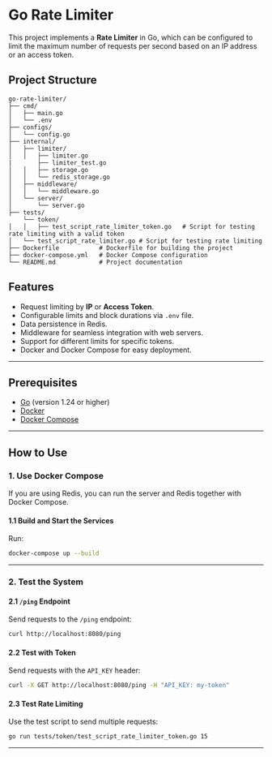 # Go Rate Limiter

This project implements a **Rate Limiter** in Go, which can be configured to limit the maximum number of requests per second based on an IP address or an access token.

## Project Structure

```plaintext
go-rate-limiter/
├── cmd/
│   ├── main.go
│   └── .env
├── configs/
│   └── config.go
├── internal/
│   ├── limiter/
│   │   ├── limiter.go
|       ├── limiter_test.go
│   │   ├── storage.go
│   │   └── redis_storage.go
│   ├── middleware/
│   │   └── middleware.go
│   └── server/
│       └── server.go
├── tests/
    └── token/
│   │   ├── test_script_rate_limiter_token.go   # Script for testing rate limiting with a valid token
│   └── test_script_rate_limiter.go # Script for testing rate limiting
├── Dockerfile           # Dockerfile for building the project
├── docker-compose.yml   # Docker Compose configuration
└── README.md            # Project documentation
```


## Features

- Request limiting by **IP** or **Access Token**.
- Configurable limits and block durations via `.env` file.
- Data persistence in Redis.
- Middleware for seamless integration with web servers.
- Support for different limits for specific tokens.
- Docker and Docker Compose for easy deployment.

---

## Prerequisites

- [Go](https://golang.org/) (version 1.24 or higher)
- [Docker](https://www.docker.com/)
- [Docker Compose](https://docs.docker.com/compose/)

---

## How to Use

### 1. Use Docker Compose

If you are using Redis, you can run the server and Redis together with Docker Compose.

#### **1.1 Build and Start the Services**
Run:

```bash
docker-compose up --build
```

---

### 2. Test the System

#### **2.1 `/ping` Endpoint**
Send requests to the `/ping` endpoint:

```bash
curl http://localhost:8080/ping
```

#### **2.2 Test with Token**
Send requests with the `API_KEY` header:

```bash
curl -X GET http://localhost:8080/ping -H "API_KEY: my-token"
```

#### **2.3 Test Rate Limiting**
Use the test script to send multiple requests:

```bash
go run tests/token/test_script_rate_limiter_token.go 15
```

---

